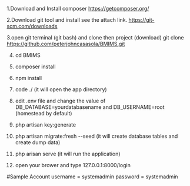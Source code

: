 1.Download and Install composer https://getcomposer.org/

2.Download git tool and install see the attach link. https://git-scm.com/downloads

3.open git terminal (git bash) and clone then project (download)
    git clone https://github.com/peterjohncasasola/BMIMS.git 

4. cd BMIMS

5. composer install

6. npm install

7. code ./ (it will open the app directory)

8. edit .env file and change the value of DB_DATABASE=yourdatabasename and DB_USERNAME=root (homestead by default)

9. php artisan key:generate

10. php artisan migrate:fresh --seed (it will create database tables and create dump data)

11. php arisan serve (it will run the application)

12. open your brower and type 127.0.0.1:8000/login

#Sample Account
username = systemadmin
password = systemadmin
